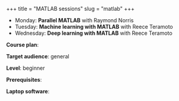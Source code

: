 +++
title = "MATLAB sessions"
slug = "matlab"
+++

- Monday: **Parallel MATLAB** with Raymond Norris <!-- will need guest accounts on Cedar + reservation for this session -->
- Tuesday: **Machine learning with MATLAB** with Reece Teramoto
- Wednesday: **Deep learning with MATLAB** with Reece Teramoto

**Course plan**:

**Target audience**: general

**Level**: beginner

**Prerequisites**: 

**Laptop software**:
